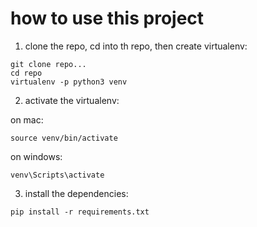 # how to use this project

1. clone the repo, cd into th repo, then create virtualenv:

```
git clone repo...
cd repo
virtualenv -p python3 venv
```

2. activate the virtualenv:

on mac:

`source venv/bin/activate`

on windows: 

`venv\Scripts\activate`

3. install the dependencies:

`pip install -r requirements.txt`
